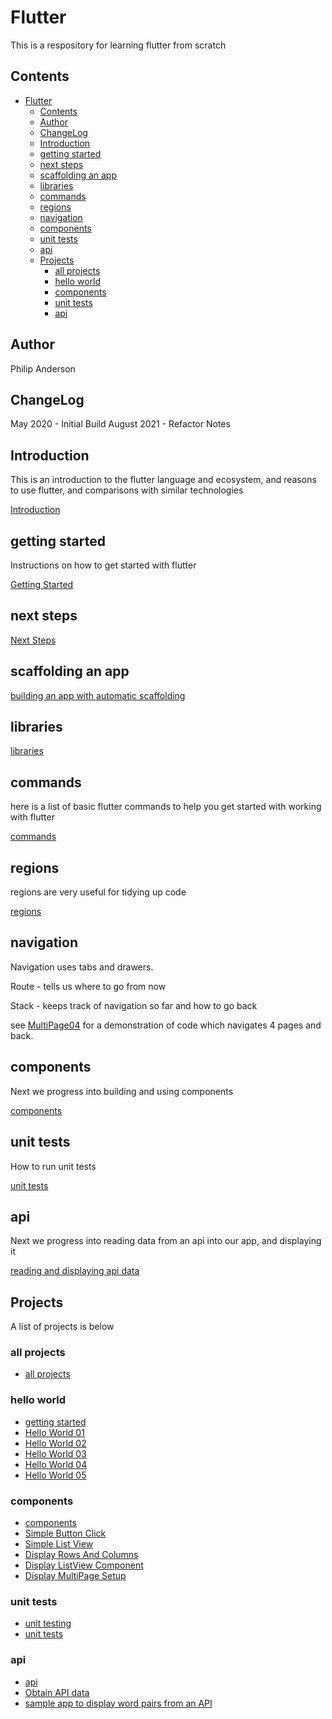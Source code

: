 # Flutter

This is a respository for learning flutter from scratch
## Contents

- [Flutter](#flutter)
  - [Contents](#contents)
  - [Author](#author)
  - [ChangeLog](#changelog)
  - [Introduction](#introduction)
  - [getting started](#getting-started)
  - [next steps](#next-steps)
  - [scaffolding an app](#scaffolding-an-app)
  - [libraries](#libraries)
  - [commands](#commands)
  - [regions](#regions)
  - [navigation](#navigation)
  - [components](#components)
  - [unit tests](#unit-tests)
  - [api](#api)
  - [Projects](#projects)
    - [all projects](#all-projects)
    - [hello world](#hello-world)
    - [components](#components-1)
    - [unit tests](#unit-tests-1)
    - [api](#api-1)


## Author

Philip Anderson 

## ChangeLog

May 2020 - Initial Build
August 2021 - Refactor Notes


## Introduction

This is an introduction to the flutter language and ecosystem, and reasons to use flutter, and comparisons with similar technologies

[Introduction](notes/introduction.md)


## getting started

Instructions on how to get started with flutter

[Getting Started](notes/getting-started.md)

## next steps

[Next Steps](notes/next-steps.md)

## scaffolding an app

[building an app with automatic scaffolding](notes/scaffolding.md)

## libraries

[libraries](notes/libraries.md)

## commands

here is a list of basic flutter commands to help you get started with working with flutter

[commands](notes/commands.md)

## regions

regions are very useful for tidying up code

[regions](notes/regions.md)

## navigation

Navigation uses tabs and drawers.

Route - tells us where to go from now

Stack - keeps track of navigation so far and how to go back

see [MultiPage04](Projects/MultiPage04) for a demonstration of code which navigates 4 pages and back.


## components 

Next we progress into building and using components

[components](notes/components.md)

## unit tests

How to run unit tests

[unit tests](notes/unit-testing.md)

## api

Next we progress into reading data from an api into our app, and displaying it

[reading and displaying api data](notes/api.md)

## Projects

A list of projects is below

### all projects 

- [all projects](projects)
### hello world 

- [getting started](notes/getting-started.md)
- [Hello World 01](projects/HelloWorld01)
- [Hello World 02](projects/HelloWorld02)
- [Hello World 03](projects/HelloWorld03)
- [Hello World 04](projects/HelloWorld04)
- [Hello World 05](projects/HelloWorld05)

### components 

- [components](notes/components.md)
- [Simple Button Click](projects/ButtonClick01)
- [Simple List View](projects/ListView01)
- [Display Rows And Columns](projects/RowsAndColumns01)
- [Display ListView Component](projects/ListView01)
- [Display MultiPage Setup](projects/MultiPage01)

### unit tests
- [unit testing](notes/unit-testing.md)
- [unit tests](projects/UnitTest01)

### api 

- [api](notes/api.md)
- [Obtain API data](projects/API01)
- [sample app to display word pairs from an API](projects/WordPair01)
